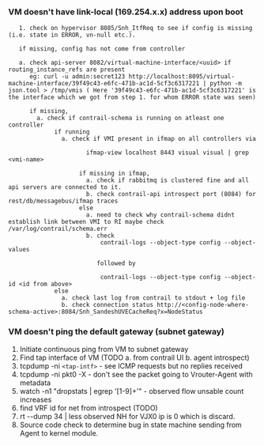 ### VM doesn't have link-local (169.254.x.x) address upon boot

       1. check on hypervisor 8085/Snh_ItfReq to see if config is missing (i.e. state in ERROR, vn-null etc.).

       if missing, config has not come from controller

       a. check api-server 8082/virtual-machine-interface/<uuid> if routing_instance_refs are present
          eg: curl -u admin:secret123 http://localhost:8095/virtual-machine-interface/39f49c43-e6fc-471b-ac1d-5cf3c6317221 | python -m json.tool > /tmp/vmis ( Here '39f49c43-e6fc-471b-ac1d-5cf3c6317221' is the interface which we got from step 1. for whom ERROR state was seen)

          if missing,
            a. check if contrail-schema is running on atleast one controller
                 if running
                   a. check if VMI present in ifmap on all controllers via 

                          ifmap-view localhost 8443 visual visual | grep <vmi-name>

                        if missing in ifmap,
                          a. check if rabbitmq is clustered fine and all api servers are connected to it.
                          b. check contrail-api introspect port (8084) for rest/db/messagebus/ifmap traces
                        else
                          a. need to check why contrail-schema didnt establish link between VMI to RI maybe check /var/log/contrail/schema.err
                          b. check 
                              contrail-logs --object-type config --object-values 

                             followed by 

                              contrail-logs --object-type config --object-id <id from above>
                 else
                   a. check last log from contrail to stdout + log file
                   b. check connection status http://<config-node-where-schema-active>:8084/Snh_SandeshUVECacheReq?x=NodeStatus
                                                                                                                                                                                                                                                
### VM doesn't ping the default gateway (subnet gateway)
1. Initiate continuous ping from VM to subnet gateway
2. Find tap interface of VM (TODO a. from contrail UI b. agent introspect)
3. tcpdump -ni `<tap-intf>` - see ICMP requests but no replies received
4. tcpdump -ni pkt0 -X - don't see the packet going to Vrouter-Agent with metadata
5. watch -n1 "dropstats | egrep '[1-9]+'" - observed flow unsable count increases
6. find VRF id for net from introspect (TODO)
7. rt --dump 34 | less observed NH for VJX0 ip is 0 which is discard.
8. Source code check to determine bug in state machine sending from Agent to kernel module.